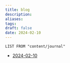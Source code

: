 ```yaml
---
title: blog
description: 
aliases: 
tags: 
draft: false
date: 2024-02-10
---
```

```dataview
LIST FROM "content/journal"
```
- [2024-02-10](app://obsidian.md/content/journal/2024/February/W06/2024-02-10.md)